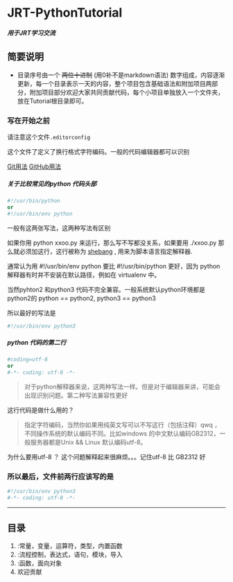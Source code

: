 # JRT-PythonTutorial
**_用于JRT学习交流_**
## 简要说明
- 目录序号由一个 ~~两位十进制~~ (用0补不是markdown语法) 数字组成，内容逐渐更新，每一个目录表示一天的内容，整个项目包含基础语法和附加项目两部分，附加项目部分欢迎大家共同贡献代码，每个小项目单独放入一个文件夹，放在Tutorial根目录即可。

### 写在开始之前

请注意这个文件`.editorconfig`

这个文件了定义了换行格式字符编码。一般的代码编辑器都可以识别


[Git用法](./01/Git-Tutorial.md)
[GitHub用法](./01/GithubTutorial.md)

##### 关于比较常见的python 代码头部
```python
#!/usr/bin/python
or
#!/usr/bin/env python
```
一般有这两张写法，这两种写法有区别

如果你用 python xxoo.py 来运行，那么写不写都没关系，如果要用 ./xxoo.py 那么就必须加这行，这行被称为 [shebang](https://zh.wikipedia.org/wiki/Shebang) , 用来为脚本语言指定解释器.

通常认为用 #!/usr/bin/env python 要比 #!/usr/bin/python 更好，因为 python 解释器有时并不安装在默认路径，例如在 virtualenv 中。

当然pyhton2 和python3 代码不完全兼容。一般系统默认python环境都是python2的  python == python2, python3 == python3

所以最好的写法是

```python
#!/usr/bin/env python3
```

##### python 代码的第二行
```python
#coding=utf-8
or
#-*- coding: utf-8 -*-
```
> 对于python解释器来说，这两种写法一样。但是对于编辑器来讲，可能会出现识别问题。第二种写法兼容性更好

这行代码是做什么用的？

> 指定字符编码，当然你如果用纯英文写可以不写这行（包括注释）qwq ， 不同操作系统的默认编码不同。比如windows 的中文默认编码GB2312，一般服务器都是Unix && Linux 默认编码utf-8。

为什么要用utf-8 ？ 这个问题解释起来很麻烦。。。记住utf-8 比 GB2312 好


### 所以最后，文件前两行应该写的是

```python
#!/usr/bin/env python3
#-*- coding: utf-8 -*-
```

***

## 目录
1. :常量，变量，运算符，类型，内置函数
2. :流程控制，表达式，语句，模块，导入
3. :函数，面向对象
4.  欢迎贡献
